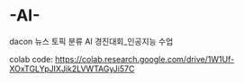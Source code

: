 # -AI-
dacon 뉴스 토픽 분류 AI 경진대회_인공지능 수업

colab code: https://colab.research.google.com/drive/1W1Uf-XOxTGLYpJIXJik2LVWTAGyJi57C

